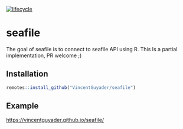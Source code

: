 
<!-- README.md is generated from README.Rmd. Please edit that file -->
[![lifecycle](https://img.shields.io/badge/lifecycle-experimental-orange.svg)](https://www.tidyverse.org/lifecycle/#experimental)

seafile
=======

The goal of seafile is to connect to seafile API using R. This Is a partial implementation, PR welcome ;)

Installation
------------

``` r
remotes::install_github("VincentGuyader/seafile")
```

Example
-------

<https://vincentguyader.github.io/seafile/>
